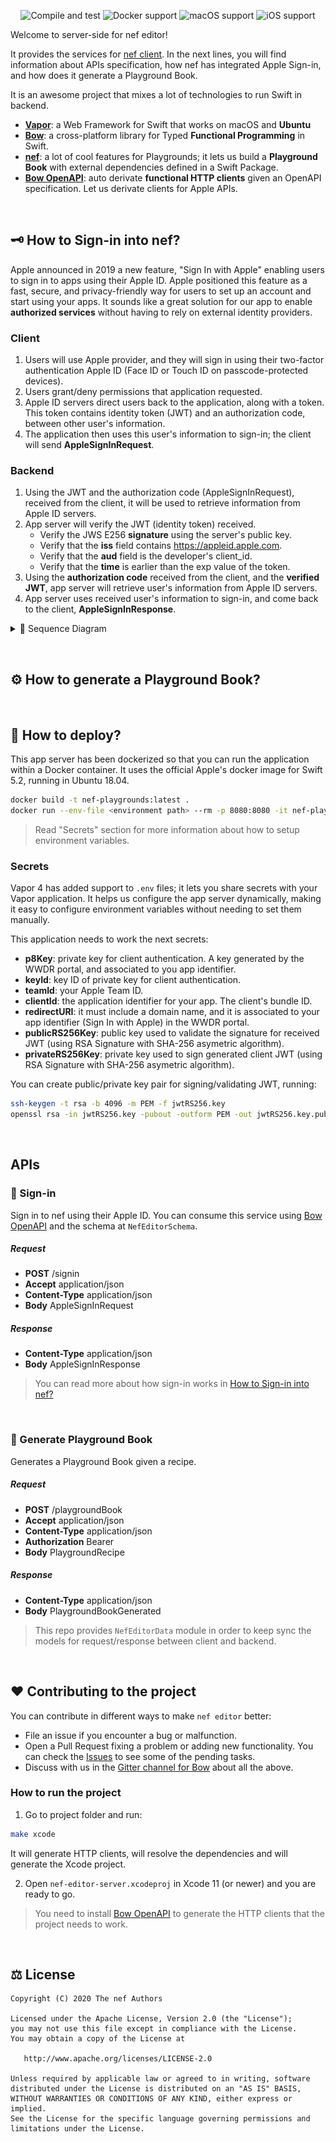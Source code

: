 <p align="center">
<img src="https://github.com/47deg/nef-editor-server/workflows/Compile%20and%20test/badge.svg" alt="Compile and test">
<img src="https://img.shields.io/badge/Docker-Ubuntu%2018.04-blue" alt="Docker support">
<img src="https://img.shields.io/badge/macos-10.15%2B-blueviolet" alt="macOS support">
<img src="https://img.shields.io/badge/iOS-10%2B-blueviolet" alt="iOS support">
</p>

Welcome to server-side for nef editor!

It provides the services for [nef client](https://github.com/47deg/nef-editor-client). In the next lines, you will find information about APIs specification, how nef has integrated Apple Sign-in, and how does it generate a Playground Book.

It is an awesome project that mixes a lot of technologies to run Swift in backend.
- [**Vapor**](https://vapor.codes/): a Web Framework for Swift that works on macOS and **Ubuntu**
- [**Bow**](https://bow-swift.io/): a cross-platform library for Typed **Functional Programming** in Swift.
- [**nef**](https://nef.bow-swift.io): a lot of cool features for Playgrounds; it lets us build a **Playground Book** with external dependencies defined in a Swift Package.
- [**Bow OpenAPI**](https://openapi.bow-swift.io): auto derivate **functional HTTP clients** given an OpenAPI specification. Let us derivate clients for Apple APIs.

&nbsp;


## 🗝 How to Sign-in into nef?

Apple announced in 2019 a new feature, "Sign In with Apple" enabling users to sign in to apps using their Apple ID. Apple positioned this feature as a fast, secure, and privacy-friendly way for users to set up an account and start using your apps. It sounds like a great solution for our app to enable **authorized services** without having to rely on external identity providers.

### Client
1. Users will use Apple provider, and they will sign in using their two-factor authentication Apple ID (Face ID or Touch ID on passcode-protected devices).
2. Users grant/deny permissions that application requested.
3. Apple ID servers direct users back to the application, along with a token. This token contains identity token (JWT) and an authorization code, between other user's information.
4. The application then uses this user's information to sign-in; the client will send **AppleSignInRequest**.

### Backend
1. Using the JWT and the authorization code (AppleSignInRequest), received from the client, it will be used to retrieve information from Apple ID servers.
2. App server will verify the JWT (identity token) received.
   - Verify the JWS E256 **signature** using the server's public key.
   - Verify that the **iss** field contains https://appleid.apple.com.
   - Verify that the **aud** field is the developer's client_id.
   - Verify that the **time** is earlier than the exp value of the token.
3. Using the **authorization code** received from the client, and the **verified JWT**, app server will retrieve user's information from Apple ID servers.
4. App server uses received user's information to sign-in, and come back to the client, **AppleSignInResponse**.


<details>
<summary>📣 Sequence Diagram</summary>
<p align="center">
    <img src="assets/sign-in.png" alt="Apple sign-on flow" width="80%"/>
</p>
</details>

&nbsp;


## ⚙️ How to generate a Playground Book?
&nbsp;


## 📲 How to deploy?

This app server has been dockerized so that you can run the application within a Docker container. It uses the official Apple's docker image for Swift 5.2, running in Ubuntu 18.04.

```bash
docker build -t nef-playgrounds:latest .
docker run --env-file <environment path> --rm -p 8080:8080 -it nef-playgrounds:latest
```

> Read "Secrets" section for more information about how to setup environment variables.

### Secrets
Vapor 4 has added support to `.env` files; it lets you share secrets with your Vapor application. It helps us configure the app server dynamically, making it easy to configure environment variables without needing to set them manually.

This application needs to work the next secrets:
- **p8Key**: private key for client authentication. A key generated by the WWDR portal, and associated to you app identifier.
- **keyId**: key ID of private key for client authentication.
- **teamId**: your Apple Team ID.
- **clientId**: the application identifier for your app. The client's bundle ID.
- **redirectURI**: it must include a domain name, and it is associated to your app identifier (Sign In with Apple) in the WWDR portal.
- **publicRS256Key**: public key used to validate the signature for received JWT (using RSA Signature with SHA-256 asymetric algorithm).
- **privateRS256Key**: private key used to sign generated client JWT (using RSA Signature with SHA-256 asymetric algorithm).

You can create public/private key pair for signing/validating JWT, running:
```bash
ssh-keygen -t rsa -b 4096 -m PEM -f jwtRS256.key
openssl rsa -in jwtRS256.key -pubout -outform PEM -out jwtRS256.key.pub
```

&nbsp;


## APIs

### 🔌 Sign-in
Sign in to nef using their Apple ID. You can consume this service using [Bow OpenAPI](https://openapi.bow-swift.io) and the schema at `NefEditorSchema`.

##### Request
- **POST** /signin
- **Accept** application/json
- **Content-Type** application/json
- **Body** AppleSignInRequest

##### Response
- **Content-Type** application/json
- **Body** AppleSignInResponse

> You can read more about how sign-in works in [How to Sign-in into nef?](#-how-to-sign-in-into-nef)

&nbsp;

### 🔌 Generate Playground Book
Generates a Playground Book given a recipe.

##### Request
- **POST** /playgroundBook
- **Accept** application/json
- **Content-Type** application/json
- **Authorization** Bearer
- **Body** PlaygroundRecipe

##### Response
- **Content-Type** application/json
- **Body** PlaygroundBookGenerated

> This repo provides `NefEditorData` module in order to keep sync the models for request/response between client and backend.

&nbsp;


## ❤️ Contributing to the project

You can contribute in different ways to make `nef editor` better:

- File an issue if you encounter a bug or malfunction.
- Open a Pull Request fixing a problem or adding new functionality. You can check the [Issues](https://github.com/47deg/nef-editor-server/issues) to see some of the pending tasks.
- Discuss with us in the [Gitter channel for Bow](https://gitter.im/bowswift/bow) about all the above.

### How to run the project

1. Go to project folder and run:
```bash
make xcode
```
It will generate HTTP clients, will resolve the dependencies and will generate the Xcode project.

2. Open `nef-editor-server.xcodeproj` in Xcode 11 (or newer) and you are ready to go.

> You need to install [Bow OpenAPI](https://openapi.bow-swift.io/) to generate the HTTP clients that the project needs to work.

&nbsp;


## ⚖️ License

    Copyright (C) 2020 The nef Authors

    Licensed under the Apache License, Version 2.0 (the "License");
    you may not use this file except in compliance with the License.
    You may obtain a copy of the License at

       http://www.apache.org/licenses/LICENSE-2.0

    Unless required by applicable law or agreed to in writing, software
    distributed under the License is distributed on an "AS IS" BASIS,
    WITHOUT WARRANTIES OR CONDITIONS OF ANY KIND, either express or implied.
    See the License for the specific language governing permissions and
    limitations under the License.

